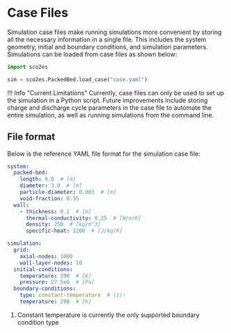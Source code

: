 # Case Files

Simulation case files make running simulations more convenient by storing all the necessary information
in a single file. This includes the system geometry, initial and boundary conditions, and simulation parameters.
Simulations can be loaded from case files as shown below:

```py
import sco2es

sim = sco2es.PackedBed.load_case("case.yaml")
```

!!! Info "Current Limitations"
    Currently, case files can only be used to set up the simulation in a Python script. Future improvements include 
    storing charge and discharge cycle parameters in the case file to automate the entire simulation, as well as 
    running simulations from the command line.

## File format

Below is the reference YAML file format for the simulation case file:

```yaml title="reference_case.yaml"
system:
  packed-bed:
    length: 9.0  # [m]
    diameter: 3.0  # [m]
    particle-diameter: 0.003  # [m]
    void-fraction: 0.35
  wall:
    - thickness: 0.1  # [m]
      thermal-conductivity: 0.25  # [W/m/K]
      density: 250  # [kg/m^3]
      specific-heat: 1200  # [J/kg/K]

simulation:
  grid:
    axial-nodes: 1000
    wall-layer-nodes: 10
  initial-conditions:
    temperature: 298  # [K]
    pressure: 27.5e6  # [Pa]
  boundary-conditions:
    type: constant-temperature  # (1)!
    temperature: 298  # [K]
```

1. Constant temperature is currently the only supported boundary condition type
